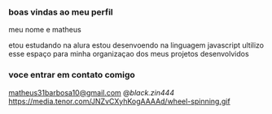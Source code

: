 ### boas vindas ao meu perfil 

meu nome e matheus

etou estudando na alura
estou desenvoendo na linguagem javascript
ultilizo esse espaço para minha organizaçao dos meus projetos desenvolvidos

### voce entrar em contato comigo

matheus31barbosa10@gmail.com
@_black.zin444_
https://media.tenor.com/JNZvCXyhKogAAAAd/wheel-spinning.gif
